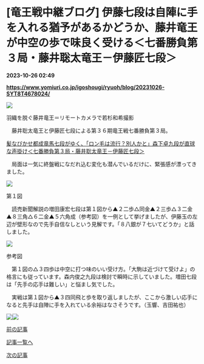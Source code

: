 # [竜王戦中継ブログ] 伊藤七段は自陣に手を入れる猶予があるかどうか、藤井竜王が中空の歩で味良く受ける＜七番勝負第３局・藤井聡太竜王－伊藤匠七段＞

**2023-10-26 02:49**

**https://www.yomiuri.co.jp/igoshougi/ryuoh/blog/20231026-SYT8T4678024/**

![](https://www.yomiuri.co.jp/media/2023/10/%E7%AC%AC3%E5%B1%802%E6%97%A5%E7%9B%AE_%E5%8D%88%E5%89%8D%E3%83%AA%E3%83%A2%E2%91%A0002-scaled.jpg)

羽織を脱ぐ藤井竜王＝リモートカメラで若杉和希撮影

　藤井聡太竜王と伊藤匠七段による第３６期竜王戦七番勝負第３局。

[髪なびかせ都成竜馬七段がゆく、「ロン毛は流行？別人かと」森下卓九段が直球な声掛け＜七番勝負第３局・藤井聡太竜王－伊藤匠七段＞](https://www.yomiuri.co.jp/igoshougi/ryuoh/blog/20231026-SYT8T4676368/)

　局面は一気に終盤戦になだれ込む変化も潜んでいるだけに、緊張感が漂ってきました。

![](https://www.yomiuri.co.jp/media/2023/10/50%E7%AC%AC%EF%BC%91%E5%9B%B3.gif)

第１図

　読売新聞解説の増田康宏七段は第１図から▲２二歩△同金▲２三歩△３二金▲８三角△６二金▲５六角成（参考図）を一例として挙げましたが、伊藤玉の左辺が壁形なので先手自信なしという見解です。「８八銀が７七いてどうか」と話しました。

![](https://www.yomiuri.co.jp/media/2023/10/57%E5%8F%82%E8%80%83%E5%9B%B3.gif)

参考図

　第１図の△３四歩は中空に打つ味のいい受け方。「大駒は近づけて受けよ」の格言にも従っています。森内俊之九段は検討で瞬時に示していました。増田七段は「先手の応手は難しい」と悩まし気でした。

　実戦は第１図から▲３四同飛と歩を取り返しましたが、ここから激しい応手になると先手は自陣に手を入れている余裕はなさそうです。（玉響、吉田祐也）

![](https://www.yomiuri.co.jp/media/2023/10/%E7%AC%AC3%E5%B1%802%E6%97%A5%E7%9B%AE_%E5%8D%88%E5%89%8D%E3%83%AA%E3%83%A2%E2%91%A0004-scaled.jpg)![](https://www.yomiuri.co.jp/media/2023/10/%E7%AC%AC3%E5%B1%802%E6%97%A5%E7%9B%AE_%E5%8D%88%E5%89%8D%E3%83%AA%E3%83%A2%E2%91%A0007-scaled.jpg)

[前の記事](https://www.yomiuri.co.jp/igoshougi/ryuoh/blog/20231026-SYT8T4676368/)

[記事一覧へ](https://www.yomiuri.co.jp/feature/titlelist/%E7%AC%AC%EF%BC%93%EF%BC%96%E6%9C%9F%E4%B8%83%E7%95%AA%E5%8B%9D%E8%B2%A0%E7%AC%AC%EF%BC%93%E5%B1%80/)

[次の記事](https://www.yomiuri.co.jp/igoshougi/ryuoh/blog/20231026-SYT8T4678024/%E2%97%8F)